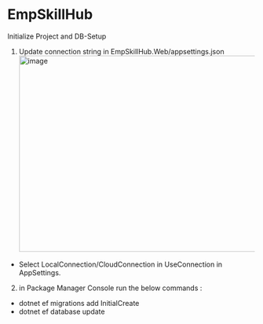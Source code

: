 # EmpSkillHub

Initialize Project and DB-Setup

1. Update connection string in EmpSkillHub.Web/appsettings.json
   <img width="1220" height="399" alt="image" src="https://github.com/user-attachments/assets/504f48f5-e1cf-4d73-9db5-24ccb786cbf5" />
  - Select LocalConnection/CloudConnection in UseConnection in AppSettings.

2. in Package Manager Console run the below commands :
  - dotnet ef migrations add InitialCreate
  - dotnet ef database update

